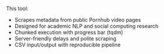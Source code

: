 This tool:

- Scrapes metadata from public Pornhub video pages
- Designed for academic NLP and social computing research
- Chunked execution with progress bar (tqdm)
- Server-friendly delays and polite scraping
- CSV input/output with reproducible pipeline
